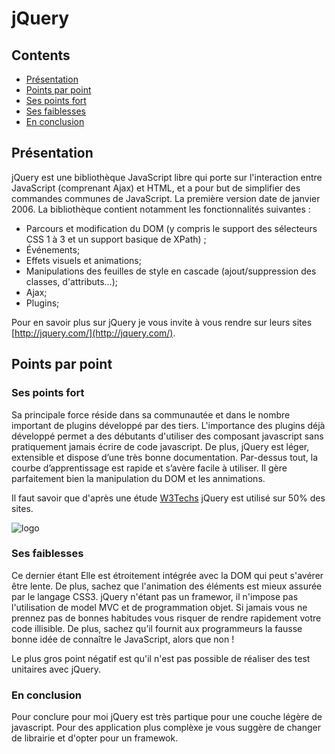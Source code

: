# jQuery


## Contents
- [Présentation](#doc-presentation)
- [Points par point](#doc-pt)
 - [Ses points fort](#doc-pt)
 - [Ses faiblesses](#doc-faib)
 - [En conclusion](#doc-cl)


<a name="doc-presentation"></a>
## Présentation
jQuery est une bibliothèque JavaScript libre qui porte sur l'interaction entre JavaScript (comprenant Ajax) et HTML, et a pour but de simplifier des commandes communes de JavaScript. La première version date de janvier 2006.
La bibliothèque contient notamment les fonctionnalités suivantes :

* Parcours et modification du DOM (y compris le support des sélecteurs CSS 1 à 3 et un support basique de XPath) ;
* Événements;
* Effets visuels et animations;
* Manipulations des feuilles de style en cascade (ajout/suppression des classes, d'attributs…);
* Ajax;
* Plugins;

Pour en savoir plus sur jQuery je vous invite à vous rendre sur leurs sites [http://jquery.com/](http://jquery.com/).


<a name="doc-pt"></a>
## Points par point

### Ses points fort
Sa principale force réside dans sa communautée et dans le nombre important de plugins développé par des tiers.
L'importance des plugins déjà développé permet a des débutants d'utiliser des composant javascript sans pratiquement jamais écrire de code javascript.
De plus, jQuery est léger, extensible et dispose d’une très bonne documentation.
Par-dessus tout, la courbe d’apprentissage est rapide et s’avère facile à utiliser.
Il gère parfaitement bien la manipulation du DOM et les annimations.

Il faut savoir que d'après une étude [W3Techs](http://w3techs.com/blog/entry/jquery_now_runs_on_every_second_website) jQuery est utilisé sur 50% des sites.


![logo](http://w3techs.com/pictures/js-jquery-1208.png)

<a name="doc-faib"></a>
### Ses faiblesses
Ce dernier étant
Elle est étroitement intégrée avec la DOM qui peut s'avérer être lente.
De plus, sachez que l'animation des éléments est mieux assurée par le langage CSS3.
jQuery n'étant pas un framewor, il n'impose pas l'utilisation de model MVC et de programmation objet.
Si jamais vous ne prennez pas de bonnes habitudes vous risquer de rendre rapidement votre code illisible.
De plus, sachez qu’il fournit aux programmeurs la fausse bonne idée de connaître le JavaScript, alors que non !

<div class="alert alert-dismissable alert-warning">
Le plus gros point négatif est qu'il n'est pas possible de réaliser des test unitaires avec jQuery.
</div>

<a name="doc-cl"></a>
### En conclusion
Pour conclure pour moi jQuery est très partique pour une couche légère de javascript.
Pour des application plus complèxe je vous suggère de changer de librairie et d'opter pour un framewok.


